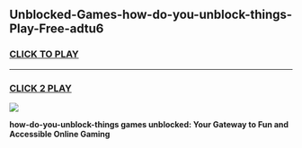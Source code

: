 
## Unblocked-Games-how-do-you-unblock-things-Play-Free-adtu6
<h3>
<a href="https://premium76.site?title=how-do-you-unblock-things&ref=18A1">CLICK TO PLAY</a></h3>
<hr>

<h3>
<a href="https://premium76.site?title=how-do-you-unblock-things&ref=18A1">CLICK 2 PLAY</a>
  
</h3>

<a href="https://premium76.site?title=how-do-you-unblock-things&ref=18A1"><img src="https://clearcache.store/games.png"></a>


**how-do-you-unblock-things games unblocked: Your Gateway to Fun and Accessible Online Gaming**
